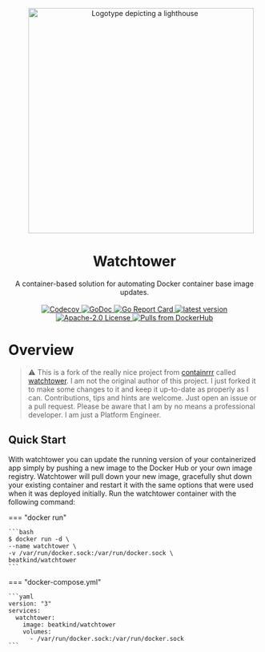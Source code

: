 <p style="text-align: center; margin-left: 1.6rem;">
  <img alt="Logotype depicting a lighthouse" src="./images/logo-450px.png" width="450" />
</p>
<h1 align="center">
  Watchtower
</h1>

<p align="center">
  A container-based solution for automating Docker container base image updates.
  <br/><br/>
  <a href="https://codecov.io/gh/beatkind/watchtower">
    <img alt="Codecov" src="https://codecov.io/gh/beatkind/watchtower/branch/main/graph/badge.svg">
  </a>
  <a href="https://godoc.org/github.com/beatkind/watchtower">
    <img alt="GoDoc" src="https://godoc.org/github.com/beatkind/watchtower?status.svg" />
  </a>
  <a href="https://goreportcard.com/report/github.com/beatkind/watchtower">
    <img alt="Go Report Card" src="https://goreportcard.com/badge/github.com/beatkind/watchtower" />
  </a>
  <a href="https://github.com/beatkind/watchtower/releases">
    <img alt="latest version" src="https://img.shields.io/github/tag/beatkind/watchtower.svg" />
  </a>
  <a href="https://www.apache.org/licenses/LICENSE-2.0">
    <img alt="Apache-2.0 License" src="https://img.shields.io/github/license/beatkind/watchtower.svg" />
  </a>
  <a href="https://hub.docker.com/r/beatkind/watchtower">
    <img alt="Pulls from DockerHub" src="https://img.shields.io/docker/pulls/beatkind/watchtower.svg" />
  </a>
</p>

# Overview

> :warning: This is a fork of the really nice project from [containrrr](https://github.com/containrrr) called [watchtower](https://github.com/containrrr/watchtower).
> I am not the original author of this project. I just forked it to make some changes to it and keep it up-to-date as properly as I can. 
> Contributions, tips and hints are welcome. Just open an issue or a pull request. Please be aware that I am by no means a professional developer. I am just a Platform Engineer.

## Quick Start

With watchtower you can update the running version of your containerized app simply by pushing a new image to the Docker
Hub or your own image registry. Watchtower will pull down your new image, gracefully shut down your existing container
and restart it with the same options that were used when it was deployed initially. Run the watchtower container with
the following command:

=== "docker run"

    ```bash
    $ docker run -d \
    --name watchtower \
    -v /var/run/docker.sock:/var/run/docker.sock \
    beatkind/watchtower
    ```

=== "docker-compose.yml"

    ```yaml
    version: "3"
    services:
      watchtower:
        image: beatkind/watchtower
        volumes:
          - /var/run/docker.sock:/var/run/docker.sock
    ```

